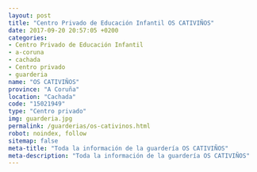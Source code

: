 ```yaml
---
layout: post
title: "Centro Privado de Educación Infantil OS CATIVIÑOS"
date: 2017-09-20 20:57:05 +0200
categories:
- Centro Privado de Educación Infantil
- a-coruna
- cachada
- Centro privado
- guarderia
name: "OS CATIVIÑOS"
province: "A Coruña"
location: "Cachada"
code: "15021949"
type: "Centro privado"
img: guarderia.jpg
permalink: /guarderias/os-cativinos.html
robot: noindex, follow
sitemap: false
meta-title: "Toda la información de la guardería OS CATIVIÑOS"
meta-description: "Toda la información de la guardería OS CATIVIÑOS"
---
```

